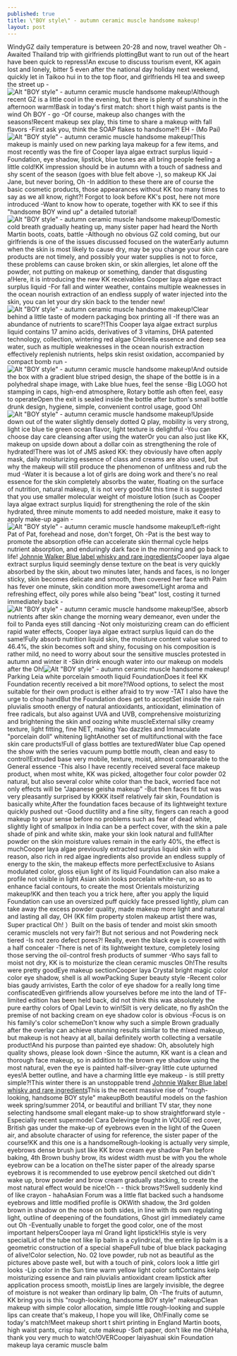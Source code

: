 ```yaml
---
published: true
title: \"BOY style\" - autumn ceramic muscle handsome makeup!
layout: post
---
```

WindyGZ daily temperature is between 20-28 and now, travel weather Oh -Awaited Thailand trip with girlfriends plottingBut want to run out of the heart have been quick to repress!An excuse to discuss tourism event, KK again lost and lonely, bitter 5 even after the national day holiday next weekend, quickly let in Taikoo hui in to the top floor, and girlfriends HI tea and sweep the street up -![Alt \"BOY style\" - autumn ceramic muscle handsome makeup!](https://c2.staticflickr.com/2/1456/24917375982_66cd4e2061_z.jpg)Although recent GZ is a little cool in the evening, but there is plenty of sunshine in the afternoon warm!Bask in today\'s first match: short t high waist pants is the wind Oh BOY - go -Of course, makeup also changes with the seasons!Recent makeup sex play, this time to share a makeup with fall flavors -First ask you, think the SOAP flakes to handsome?! EH - (Mo Pai)![Alt \"BOY style\" - autumn ceramic muscle handsome makeup!](https://c2.staticflickr.com/2/1702/24917388042_9b4feb5642_z.jpg)This makeup is mainly used on new parking laya makeup for a few items, and most recently was the fire of Cooper laya algae extract surplus liquid -Foundation, eye shadow, lipstick, blue tones are all bring people feeling a little cold!KK impression should be in autumn with a touch of sadness and shy scent of the season (goes with blue felt above -), so makeup KK Jai Jane, but never boring, Oh -In addition to these there are of course the basic cosmetic products, those appearances without KK too many times to say as we all know, right?! Forgot to look before KK\'s post, here not more introduced -Want to know how to operate, together with KK to see if this \"handsome BOY wind up\" a detailed tutorial!![Alt \"BOY style\" - autumn ceramic muscle handsome makeup!](https://c2.staticflickr.com/2/1711/24739905700_c9c4fc5c88_b.jpg)Domestic cold breath gradually heating up, many sister paper had heard the North Martin boots, coats, battle -Although no obvious GZ cold coming, but our girlfriends is one of the issues discussed focused on the waterEarly autumn when the skin is most likely to cause dry, may be you change your skin care products are not timely, and possibly your water supplies is not to force, these problems can cause broken skin, or skin allergies, let alone off the powder, not putting on makeup or something, dander that disgusting a!Here, it is introducing the new KK receivables Cooper laya algae extract surplus liquid -For fall and winter weather, contains multiple weaknesses in the ocean nourish extraction of an endless supply of water injected into the skin, you can let your dry skin back to the tender new!![Alt \"BOY style\" - autumn ceramic muscle handsome makeup!](https://c2.staticflickr.com/2/1615/24917408352_fc5b86081e_z.jpg)Clear behind a little taste of modern packaging box printing all -If there was an abundance of nutrients to scare?!This Cooper laya algae extract surplus liquid contains 17 amino acids, derivatives of 3 vitamins, DHA patented technology, collection, wintering red algae Chlorella essence and deep sea water, such as multiple weaknesses in the ocean nourish extraction effectively replenish nutrients, helps skin resist oxidation, accompanied by compact bomb run -![Alt \"BOY style\" - autumn ceramic muscle handsome makeup!](https://c2.staticflickr.com/2/1527/24408626223_1ee3be2f8a_z.jpg)And outside the box with a gradient blue striped design, the shape of the bottle is in a polyhedral shape image, with Lake blue hues, feel the sense -Big LOGO hot stamping in caps, high-end atmosphere, Rotary bottle ash often feel, easy to operateOpen the exit is sealed inside the bottle after button\'s small bottle drunk design, hygiene, simple, convenient control usage, good Oh!![Alt \"BOY style\" - autumn ceramic muscle handsome makeup!](https://c2.staticflickr.com/2/1447/24917427922_2404f20b44_z.jpg)Upside down out of the water slightly densely dotted Q play, mobility is very strong, light ice blue tie green ocean flavor, light texture is delightful -You can choose day care cleansing after using the waterOr you can also just like KK, makeup on upside down about a dollar coin as strengthening the role of hydrated!There was lot of JMS asked KK: they obviously have often apply mask, daily moisturizing essence of class and creams are also used, but why the makeup will still produce the phenomenon of unfitness and rub the mud -Water it is because a lot of girls are doing work and there\'s no real essence for the skin completely absorbs the water, floating on the surface of nutrition, natural makeup, it is not very good!At this time it is suggested that you use smaller molecular weight of moisture lotion (such as Cooper laya algae extract surplus liquid) for strengthening the role of the skin hydrated, three minute moments to add needed moisture, make it easy to apply make-up again -![Alt \"BOY style\" - autumn ceramic muscle handsome makeup!](https://c2.staticflickr.com/2/1526/25035486725_6f3e96e2ab_z.jpg)Left-right Pat of Pat, forehead and nose, don\'t forget, Oh -Pat is the best way to promote the absorption ofHe can accelerate skin thermal cycle helps nutrient absorption, and enduringly dark face in the morning and go back to life! [Johnnie Walker Blue label whisky and rare ingredients](http://bestfendi.tumblr.com/post/137906357623/johnnie-walker-blue-label-whisky-and-rare)Cooper laya algae extract surplus liquid seemingly dense texture on the beat is very quickly absorbed by the skin, about two minutes later, hands and faces, is no longer sticky, skin becomes delicate and smooth, then covered her face with Palm has fever one minute, skin condition more awesome!Light aroma and refreshing effect, oily pores while also being \"beat\" lost, costing it turned immediately back -![Alt \"BOY style\" - autumn ceramic muscle handsome makeup!](https://c2.staticflickr.com/2/1558/24942198571_ced4594e52_b.jpg)See, absorb nutrients after skin change the morning weary demeanor, even under the foil to Panda eyes still dancing -Not only moisturizing cream can do efficient rapid water effects, Cooper laya algae extract surplus liquid can do the same!Fully absorb nutrition liquid skin, the moisture content value soared to 46.4%, the skin becomes soft and shiny, focusing on his composition is rather mild, no need to worry about sour the sensitive muscles protested in autumn and winter it -Skin drink enough water into our makeup on models after the Oh!![Alt \"BOY style\" - autumn ceramic muscle handsome makeup!](https://c2.staticflickr.com/2/1455/24408667643_00e4e8440a_b.jpg)Parking Leia white porcelain smooth liquid FoundationDoes it feel KK Foundation recently received a bit more?!Wood options, to select the most suitable for their own product is either afraid to try wow -TAT I also have the urge to chop handBut the Foundation does get to acceptSet inside the rain pluvialis smooth energy of natural antioxidants, antioxidant, elimination of free radicals, but also against UVA and UVB, comprehensive moisturizing and brightening the skin and oozing white muscleExternal silky creamy texture, light fitting, fine NET, making Yao dazzles and Immaculate \"porcelain doll\" whitening lightAnother set of multifunctional with the face skin care products!Full of glass bottles are texturedWater blue Cap opened the show with the series vacuum pump bottle mouth, clean and easy to control!Extruded base very mobile, texture, moist, almost comparable to the General essence -This also I have recently received several face makeup product, when most white, KK was picked, altogether four color powder 02 natural, but also several color white color than the back, worried face not only effects will be \"Japanese geisha makeup\" -But then faces fit but was very pleasantly surprised by KKKK itself relatively fair skin, Foundation is basically white,After the foundation faces because of its lightweight texture quickly pushed out -Good ductility and a fine silty, fingers can reach a good makeup to your sense before no problems such as fear of dead white, slightly light of smallpox in India can be a perfect cover, with the skin a pale shade of pink and white skin, make your skin look natural and full!After powder on the skin moisture values remain in the early 40%, the effect is muchCooper laya algae previously extracted surplus liquid skin with a reason, also rich in red algae ingredients also provide an endless supply of energy to the skin, the makeup effects more perfectExclusive to Asians modulated color, gloss eijun light of its liquid Foundation can also make a profile not visible in light Asian skin looks porcelain white-run, so as to enhance facial contours, to create the most Orientals moisturizing makeup!KK and then teach you a trick here, after you apply the liquid Foundation can use an oversized puff quickly face pressed lightly, plum can take away the excess powder quality, made makeup more light and natural and lasting all day, OH (KK film property stolen makeup artist there was, Super practical Oh! ）Built on the basis of tender and moist skin smooth ceramic muscleIs not very fair?! But not serious and not Powdering neck tiered -Is not zero defect pores?! Really, even the black eye is covered with a half concealer -There is net of its lightweight texture, completely losing those serving the oil-control fresh products of summer -Who says fall to moist not dry, KK is to moisturize the clean ceramic muscles Oh!The results were pretty goodEye makeup sectionCooper laya Crystal bright magic color color eye shadow, shell is all wowPacking Super beauty style -Recent color bias gaudy arrivistes, Earth the color of eye shadow for a really long time confiscatedEven girlfriends allow yourselves before me into the land of TF-limited edition has been held back, did not think this was absolutely the pure earthy colors of Opal Levin to win!Silt is very delicate, no fly ashOn the premise of not backing cream on eye shadow color is obvious -Focus is on his family\'s color schemeDon\'t know why such a simple Brown gradually after the overlay can achieve stunning results similar to the mixed makeup, but makeup is not heavy at all, bailai definitely worth collecting a versatile product!And his purpose than painted eye shadow: Oh, absolutely high quality shows, please look down -Since the autumn, KK want is a clean and thorough face makeup, so in addition to the brown eye shadow using the most natural, even the eye is painted half-silver-gray little cute upturned eyes!A better outline, and have a charming little eye makeup - is still pretty simple?!This winter there is an unstoppable trend [Johnnie Walker Blue label whisky and rare ingredients](http://bestfendi.tumblr.com/post/137906357623/johnnie-walker-blue-label-whisky-and-rare)This is the recent massive rise of \"rough-looking, handsome BOY style\" makeupBoth beautiful models on the fashion week spring/summer 2014, or beautiful and brilliant TV star, they none selecting handsome small elegant make-up to show straightforward style -Especially recent supermodel Cara Delevinge fought in VOUGE red cover, British gas under the make-up of eyebrows even in the light of the Queen air, and absolute character of using for reference, the sister paper of the course!KK and this one is a handsomeRough-looking is actually very simple, eyebrows dense brush just like KK brow cream eye shadow Pan before baking, 4th Brown bushy brow, its widest width must be with you the whole eyebrow can be a location on theThe sister paper of the already sparse eyebrows it is recommended to use eyebrow pencil sketched out didn\'t wake up, brow powder and brow cream gradually stacking, to create the most natural effect would be nice!Oh - - thick brows?!Swell suddenly kind of like crayon - hahaAsian Forum was a little flat backed such a handsome eyebrows and little modified profile is OKWith shadow, the 3rd golden brown in shadow on the nose on both sides, in line with its own regulating light, outline of deepening of the foundations, Ghost girl immediately came out Oh -Eventually unable to forget the good color, one of the most important helpersCooper laya ml Grand light lipstick!His style is very specialLid of the tube not like lip balm is a cylindrical, the entire lip balm is a geometric construction of a special shapeFull tube of blue black packaging of alive!Color selection, No. 02 love powder, rub not as beautiful as the pictures above paste well, but with a touch of pink, colors look a little girl looks -Lip color in the Sun time warm yellow light color softContains kelp moisturizing essence and rain pluvialis antioxidant cream lipstick after application process smooth, moistLip lines are largely invisible, the degree of moisture is not weaker than ordinary lip balm, Oh -The fruits of autumn, KK bring you is this \"rough-looking, handsome BOY style\" makeupClean makeup with simple color allocation, simple little rough-looking and supple lips can create that\'s makeup, I hope you will like, Oh!Finally come se today\'s match!Meet makeup short t shirt printing in England Martin boots, high waist pants, crisp hair, cute makeup -Soft paper, don\'t like me OhHaha, thank you very much to watch!OVERCooper laiyashuai skin Foundation makeup laya ceramic muscle balm